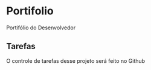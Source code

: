# Portifolio
Portifólio do Desenvolvedor

## Tarefas
O controle de tarefas desse projeto será feito no Github
